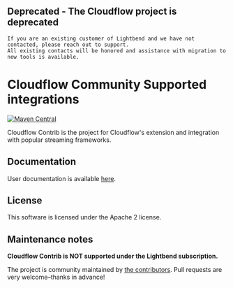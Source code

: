 ## Deprecated - The Cloudflow project is deprecated

```
If you are an existing customer of Lightbend and we have not contacted, please reach out to support.
All existing contacts will be honored and assistance with migration to new tools is available.
```

# Cloudflow Community Supported integrations

[![Maven Central](https://maven-badges.herokuapp.com/maven-central/com.lightbend.cloudflow/contrib-spark_2.12/badge.svg?style=plastic)](#)

Cloudflow Contrib is the project for Cloudflow's extension and integration with popular streaming frameworks.

## Documentation

User documentation is available [here](https://lightbend.github.io/cloudflow-contrib).

## License

This software is licensed under the Apache 2 license.

## Maintenance notes

**Cloudflow Contrib is NOT supported under the Lightbend subscription.**

The project is community maintained by [the contributors](https://github.com/lightbend/cloudflow-contrib/graphs/contributors). Pull requests are very welcome–thanks in advance!
